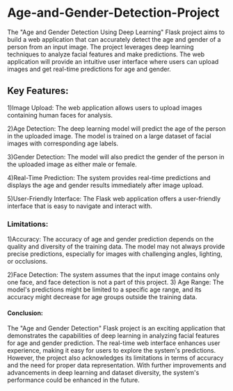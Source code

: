 # Age-and-Gender-Detection-Project
The "Age and Gender Detection Using Deep Learning" Flask project aims to build a web application that can accurately detect the age and gender of a person from an input image. The project leverages deep learning techniques to analyze facial features and make predictions. The web application will provide an intuitive user interface where users can upload images and get real-time predictions for age and gender.

## Key Features:
1)Image Upload: The web application allows users to upload images containing human faces for analysis.

2)Age Detection: The deep learning model will predict the age of the person in the uploaded image. The model is trained on a large dataset of facial images with corresponding age labels.

3)Gender Detection: The model will also predict the gender of the person in the uploaded image as either male or female.

4)Real-Time Prediction: The system provides real-time predictions and displays the age and gender results immediately after image upload.

5)User-Friendly Interface: The Flask web application offers a user-friendly interface that is easy to navigate and interact with.

### Limitations:
1)Accuracy: The accuracy of age and gender prediction depends on the quality and diversity of the training data. The model may not always provide precise predictions, especially for images with challenging angles, lighting, or occlusions.

2)Face Detection: The system assumes that the input image contains only one face, and face detection is not a part of this project.
3) Age Range: The model's predictions might be limited to a specific age range, and its accuracy might decrease for age groups outside the training data.

#### Conclusion:
The "Age and Gender Detection" Flask project is an exciting application that demonstrates the capabilities of deep learning in analyzing facial features for age and gender prediction. The real-time web interface enhances user experience, making it easy for users to explore the system's predictions. However, the project also acknowledges its limitations in terms of accuracy and the need for proper data representation. With further improvements and advancements in deep learning and dataset diversity, the system's performance could be enhanced in the future.
